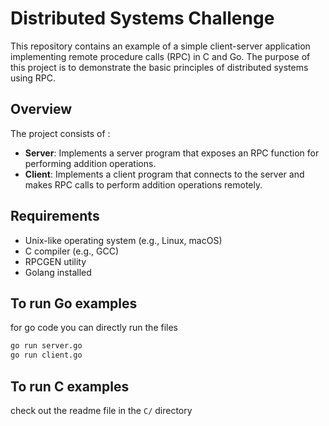 # Distributed Systems Challenge

This repository contains an example of a simple client-server application implementing remote procedure calls (RPC) in C and Go. The purpose of this project is to demonstrate the basic principles of distributed systems using RPC.

## Overview

The project consists of :

- **Server**: Implements a server program that exposes an RPC function for performing addition operations.
- **Client**: Implements a client program that connects to the server and makes RPC calls to perform addition operations remotely.

## Requirements

- Unix-like operating system (e.g., Linux, macOS)
- C compiler (e.g., GCC)
- RPCGEN utility
- Golang installed

## To run Go examples 
for go code you can directly run the files
```bash
go run server.go
go run client.go
```
## To run C examples
check out the readme file in the `C/` directory